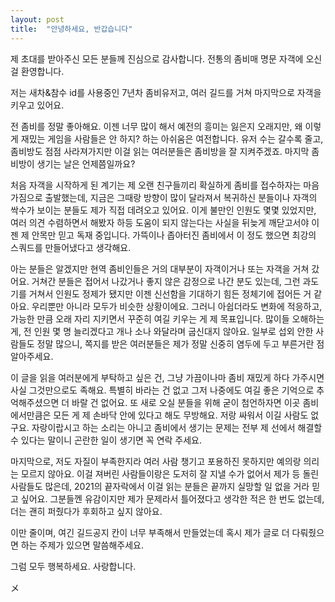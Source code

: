 ```yaml
---
layout: post
title:  "안녕하세요, 반갑습니다"
---
```

제 초대를 받아주신 모든 분들께 진심으로 감사합니다. 전통의 좀비매 명문 자객에 오신 걸 환영합니다.

저는 새차&참수 id를 사용중인 7년차 좀비유저고, 여러 길드를 거쳐 마지막으로 자객을 키우고 있어요.

전 좀비를 정말 좋아해요. 이젠 너무 많이 해서 예전의 흥미는 잃은지 오래지만, 왜 이렇게 재밌는 게임을 사람들은 안 하지? 하는 아쉬움은 여전합니다. 유저 수는 갈수록 줄고, 좀비방도 점점 사라져가지만 이걸 읽는 여러분들은 좀비방을 잘 지켜주겠죠. 마지막 좀비방이 생기는 날은 언제쯤일까요?

처음 자객을 시작하게 된 계기는 제 오랜 친구들끼리 확실하게 좀비를 접수하자는 마음가짐으로 출발했는데, 지금은 그때랑 방향이 많이 달라져서 복귀하신 분들이나 자객의 싹수가 보이는 분들도 제가 직접 데려오고 있어요. 이게 불만인 인원도 몇몇 있었지만, 여러 의견 수렴하면서 해봤자 하등 도움이 되지 않는다는 사실을 뒤늦게 깨닫고서야 이젠 제 안목만 믿고 독재 중입니다. 가뜩이나 좁아터진 좀비에서 이 정도 했으면 최강의 스쿼드를 만들어냈다고 생각해요. 

아는 분들은 알겠지만 현역 좀비인들은 거의 대부분이 자객이거나 또는 자객을 거쳐 갔어요. 거쳐간 분들은 접어서 나갔거나 좋지 않은 감정으로 나간 분도 있는데, 그런 과도기를 거쳐서 인원도 정제가 됐지만 이젠 신선함을 기대하기 힘든 정체기에 접어든 거 같아요. 우리뿐만 아니라 모두가 비슷한 상황이에요. 그러니 아쉽더라도 변화에 적응하고, 가능한 만큼 오래 자리 지키면서 꾸준히 여길 키우는 게 제 목표입니다. 많이들 오해하는 게, 전 인원 몇 명 늘리겠다고 개나 소나 와달라며 굽신대지 않아요. 일부로 섭외 안한 사람들도 정말 많으니, 쪽지를 받은 여러분들은 제가 정말 신중히 염두에 두고 부른거란 점 알아주세요. 

이 글을 읽을 여러분에게 부탁하고 싶은 건, 그냥 가끔이나마 좀비 재밌게 하다 가주시면 사실 그것만으로도 족해요. 특별히 바라는 건 없고 그저 나중에도 여길 좋은 기억으로 추억해주셨으면 더 바랄 건 없어요. 또 새로 오실 분들을 위해 굳이 첨언하자면 이곳 좀비에서만큼은 모든 게 제 손바닥 안에 있다고 해도 무방해요. 저랑 싸워서 이길 사람도 없구요. 자랑이랍시고 하는 소리는 아니고 좀비에서 생기는 문제는 전부 제 선에서 해결할 수 있다는 말이니 곤란한 일이 생기면 꼭 연락 주세요.

마지막으로, 저도 자질이 부족한지라 여러 사람 챙기고 포용하진 못하지만 예의랑 의리는 모르지 않아요. 이걸 져버린 사람들이랑은 도저히 잘 지낼 수가 없어서 제가 등 돌린 사람들도 많은데, 2021의 끝자락에서 이걸 읽는 분들은 끝까지 실망할 일 없을 거라 믿고 싶어요. 그분들껜 유감이지만 제가 문제라서 틀어졌다고 생각한 적은 한 번도 없는데, 더는 괜히 퍼줬다가 후회하고 싶지 않아요.

이만 줄이며, 여긴 길드공지 칸이 너무 부족해서 만들었는데 혹시 제가 글로 더 다뤄줬으면 하는 주제가 있으면 말씀해주세요. 

그럼 모두 행복하세요. 사랑합니다.

メ
